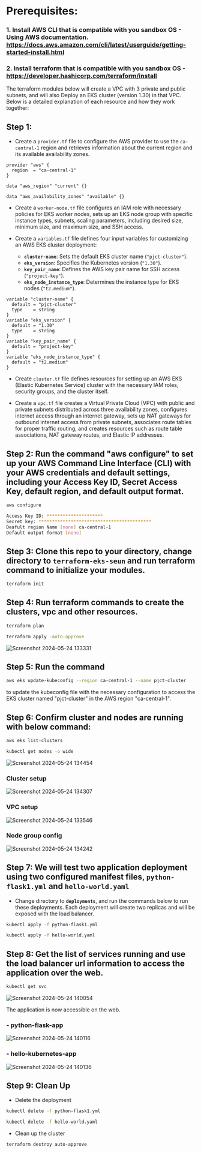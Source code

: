 # Prerequisites:
### 1. Install AWS CLI that is compatible with you sandbox OS - Using AWS documentation. https://docs.aws.amazon.com/cli/latest/userguide/getting-started-install.html

### 2. Install terraform that is compatible with you sandbox OS - https://developer.hashicorp.com/terraform/install

The terraform modules below will create a VPC with 3 private and public subnets, and will also Deploy an EKS cluster (version 1.30) in that VPC.
Below is a detailed explanation of each resource and how they work together:

## Step 1:
 - Create a `provider.tf` file to configure the AWS provider to use the `ca-central-1` region and retrieves information about the current region and its available availability zones.

  ```hcl
  provider "aws" {
    region  = "ca-central-1"
  }

  data "aws_region" "current" {}

  data "aws_availability_zones" "available" {}
  ```

 - Create a `worker-node.tf` file configures an IAM role with necessary policies for EKS worker nodes, sets up an EKS node group with specific instance types, subnets, scaling parameters, including desired size, minimum size, and maximum size, and SSH access.
 
 - Create a `variables.tf` file defines four input variables for customizing an AWS EKS cluster deployment:

   - **`cluster-name`**: Sets the default EKS cluster name (`"pjct-cluster"`).
   - **`eks_version`**: Specifies the Kubernetes version (`"1.30"`).
   - **`key_pair_name`**: Defines the AWS key pair name for SSH access (`"project-key"`).
   - **`eks_node_instance_type`**: Determines the instance type for EKS nodes (`"t2.medium"`).

```hcl
variable "cluster-name" {
  default = "pjct-cluster"
  type    = string
}
variable "eks_version" {
  default = "1.30"
  type    = string
}
variable "key_pair_name" {
  default = "project-key"
}
variable "eks_node_instance_type" {
  default = "t2.medium"
}
```

 - Create `cluster.tf` file defines resources for setting up an AWS EKS (Elastic Kubernetes Service) cluster with the necessary IAM roles, security groups, and the cluster itself. 

- Create a `vpc.tf` file creates a Virtual Private Cloud (VPC) with public and private subnets distributed across three availability zones, configures internet access through an internet gateway, sets up NAT gateways for outbound internet access from private subnets, associates route tables for proper traffic routing, and creates resources such as route table associations, NAT gateway routes, and Elastic IP addresses.

## Step 2: Run the command "aws configure" to set up your AWS Command Line Interface (CLI) with your AWS credentials and default settings, including your Access Key ID, Secret Access Key, default region, and default output format.

```sh
aws configure

Access Key ID: *********************
Secret key: ******************************************
Deafult region Name [none] ca-central-1
Default output format [none]
```

## Step 3: Clone this repo to your directory, change directory to **`terraform-eks-seun`** and run terraform command to initialize your modules.

```sh
terraform init
```

## Step 4: Run terraform commands to create the clusters, vpc and other resources.

```sh
terraform plan

terraform apply -auto-approve
```
![Screenshot 2024-05-24 133331](https://github.com/balogsun/doc-test/assets/125329091/49de57cc-147f-4050-856f-5b8aca981247)

##  Step 5:  Run the command 
```sh
aws eks update-kubeconfig --region ca-central-1 --name pjct-cluster
```
to update the kubeconfig file with the necessary configuration to access the EKS cluster named "pjct-cluster" in the AWS region "ca-central-1".

## Step 6:  Confirm cluster and nodes are running with below command:
```sh
aws eks list-clusters

kubectl get nodes -o wide
```
![Screenshot 2024-05-24 134454](https://github.com/balogsun/doc-test/assets/125329091/cc1c766e-5c32-4fd3-aacc-ac3e7a7dd4fb)

### Cluster setup
![Screenshot 2024-05-24 134307](https://github.com/balogsun/doc-test/assets/125329091/757190d8-d3f1-4ad9-9d9c-0c935b36d5a8)

### VPC setup
![Screenshot 2024-05-24 133546](https://github.com/balogsun/doc-test/assets/125329091/cb252202-34ea-475e-89e2-cc531dda8867)

### Node group config
![Screenshot 2024-05-24 134242](https://github.com/balogsun/doc-test/assets/125329091/bb8c9e0d-8d6c-4bbb-84a5-5758bd771c30)

## Step 7: We will test two application deployment using two configured manifest files, **`python-flask1.yml`** and **`hello-world.yaml`**

- Change directory to **`deployments`**, and run the commands below to run these deployments. 
Each deployment will create two replicas and will be exposed with the load balancer.

```sh
kubectl apply -f python-flask1.yml

kubectl apply -f hello-world.yaml
```

## Step 8: Get the list of services running and use the load balancer url information to access the application over the web.

```sh
kubectl get svc
```
![Screenshot 2024-05-24 140054](https://github.com/balogsun/doc-test/assets/125329091/e20ebe39-33c3-4ebe-abae-5afd127e18b9)

The application is now accessible on the web.
### - python-flask-app
![Screenshot 2024-05-24 140116](https://github.com/balogsun/doc-test/assets/125329091/0bebc530-2cab-4164-b711-d3a54a60008f)

### - hello-kubernetes-app
![Screenshot 2024-05-24 140136](https://github.com/balogsun/doc-test/assets/125329091/29f1a823-dce1-41a6-9491-92df38dfa54b)


## Step 9: Clean Up
- Delete the deployment
```sh
kubectl delete -f python-flask1.yml

kubectl delete -f hello-world.yaml
```
- Clean up the cluster
```sh
terraform destroy auto-approve
```
